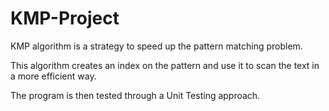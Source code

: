 # KMP-Project
 
 KMP algorithm is a strategy to speed up the pattern matching problem.

 This algorithm creates an index on the pattern and use it to scan the text in a more efficient way. 

 The program is then tested through a Unit Testing approach.
